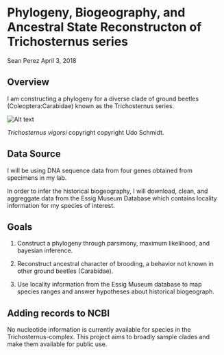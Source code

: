 Phylogeny, Biogeography, and Ancestral State Reconstructon of Trichosternus series
================
Sean Perez
April 3, 2018

Overview
--------

I am constructing a phylogeny for a diverse clade of ground beetles (Coleoptera:Carabidae) known as the Trichosternus series.

![Alt text](C:/Users/perez/Desktop/2018%20Classes/ESPM288%20-%20Data%20Science/ESPM288_Final_Project_Phylogeny/Trichosternus%20vigorsi.png)

*Trichosternus vigorsi* copyright copyright Udo Schmidt.

Data Source
-----------

I will be using DNA sequence data from four genes obtained from specimens in my lab.

In order to infer the historical biogeography, I will download, clean, and aggreggate data from the Essig Museum Database which contains locality information for my species of interest.

Goals
-----

1.  Construct a phylogeny through parsimony, maximum likelihood, and bayesian inference.

2.  Reconstruct ancestral character of brooding, a behavior not known in other ground beetles (Carabidae).

3.  Use locality information from the Essig Museum database to map species ranges and answer hypotheses about historical biogeograph.

Adding records to NCBI
----------------------

No nucleotide information is currently available for species in the Trichosternus-complex. This project aims to broadly sample clades and make them available for public use.
